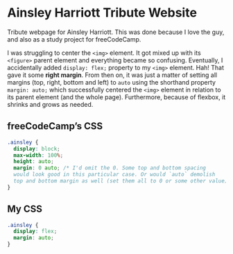 # Ainsley Harriott Tribute Website
Tribute webpage for Ainsley Harriott. This was done because I love the guy, and also as a study project for freeCodeCamp.  

I was struggling to center the `<img>` element. It got mixed up with its `<figure>` parent element and everything became so confusing. Eventually, I accidentally added `display: flex;` property to my `<img>` element. Hah! That gave it some **right margin**. From then on, it was just a matter of setting all margins (top, right, bottom and left) to `auto` using the shorthand property `margin: auto;` which successfully centered the `<img>` element in relation to its parent element (and the whole page). Furthermore, because of flexbox, it shrinks and grows as needed.

## freeCodeCamp’s CSS
```css
.ainsley {
  display: block;
  max-width: 100%;
  height: auto;
  margin: 0 auto; /* I'd omit the 0. Some top and bottom spacing 
  would look good in this particular case. Or would `auto` demolish 
  top and bottom margin as well (set them all to 0 or some other value) */
}
```  

## My CSS
```css
.ainsley {
  display: flex;
  margin: auto;
}
```
